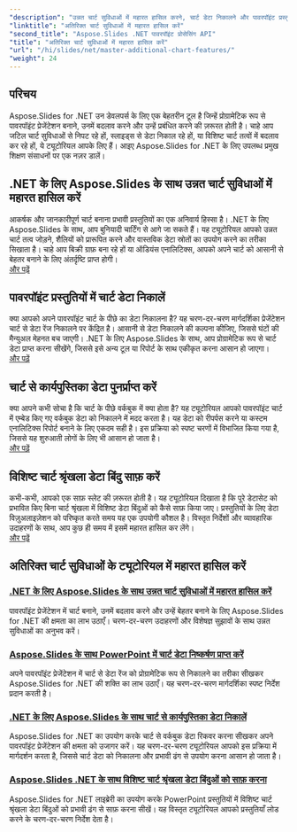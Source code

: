 ```yaml
---
"description": "उन्नत चार्ट सुविधाओं में महारत हासिल करने, चार्ट डेटा निकालने और पावरपॉइंट प्रस्तुतियों में श्रृंखला डेटा में हेरफेर करने के लिए .NET ट्यूटोरियल के लिए Aspose.Slides की खोज करें।"
"linktitle": "अतिरिक्त चार्ट सुविधाओं में महारत हासिल करें"
"second_title": "Aspose.Slides .NET पावरपॉइंट प्रोसेसिंग API"
"title": "अतिरिक्त चार्ट सुविधाओं में महारत हासिल करें"
"url": "/hi/slides/net/master-additional-chart-features/"
"weight": 24
---
```


## परिचय

Aspose.Slides for .NET उन डेवलपर्स के लिए एक बेहतरीन टूल है जिन्हें प्रोग्रामेटिक रूप से पावरपॉइंट प्रेजेंटेशन बनाने, उनमें बदलाव करने और उन्हें प्रबंधित करने की ज़रूरत होती है। चाहे आप जटिल चार्ट सुविधाओं से निपट रहे हों, स्लाइड्स से डेटा निकाल रहे हों, या विशिष्ट चार्ट तत्वों में बदलाव कर रहे हों, ये ट्यूटोरियल आपके लिए हैं। आइए Aspose.Slides for .NET के लिए उपलब्ध प्रमुख शिक्षण संसाधनों पर एक नज़र डालें।

## .NET के लिए Aspose.Slides के साथ उन्नत चार्ट सुविधाओं में महारत हासिल करें  
आकर्षक और जानकारीपूर्ण चार्ट बनाना प्रभावी प्रस्तुतियों का एक अनिवार्य हिस्सा है। .NET के लिए Aspose.Slides के साथ, आप बुनियादी चार्टिंग से आगे जा सकते हैं। यह ट्यूटोरियल आपको उन्नत चार्ट तत्व जोड़ने, शैलियों को प्रारूपित करने और वास्तविक डेटा स्रोतों का उपयोग करने का तरीका सिखाता है। चाहे आप बिक्री ग्राफ़ बना रहे हों या ऑडियंस एनालिटिक्स, आपको अपने चार्ट को आसानी से बेहतर बनाने के लिए अंतर्दृष्टि प्राप्त होगी।  
[और पढ़ें](./master-advanced-chart-features/)


## पावरपॉइंट प्रस्तुतियों में चार्ट डेटा निकालें  
क्या आपको अपने पावरपॉइंट चार्ट के पीछे का डेटा निकालना है? यह चरण-दर-चरण मार्गदर्शिका प्रेजेंटेशन चार्ट से डेटा रेंज निकालने पर केंद्रित है। आसानी से डेटा निकालने की कल्पना कीजिए, जिससे घंटों की मैन्युअल मेहनत बच जाएगी। .NET के लिए Aspose.Slides के साथ, आप प्रोग्रामेटिक रूप से चार्ट डेटा प्राप्त करना सीखेंगे, जिससे इसे अन्य टूल या रिपोर्ट के साथ एकीकृत करना आसान हो जाएगा।  
[और पढ़ें](./get-chart-data-extraction/)


## चार्ट से कार्यपुस्तिका डेटा पुनर्प्राप्त करें  
क्या आपने कभी सोचा है कि चार्ट के पीछे वर्कबुक में क्या होता है? यह ट्यूटोरियल आपको पावरपॉइंट चार्ट में एम्बेड किए गए वर्कबुक डेटा को निकालने में मदद करता है। यह डेटा को रीपर्पस करने या कस्टम एनालिटिक्स रिपोर्ट बनाने के लिए एकदम सही है। इस प्रक्रिया को स्पष्ट चरणों में विभाजित किया गया है, जिससे यह शुरुआती लोगों के लिए भी आसान हो जाता है।  
[और पढ़ें](./extract-workbook-data-from-charts/)


## विशिष्ट चार्ट श्रृंखला डेटा बिंदु साफ़ करें  
कभी-कभी, आपको एक साफ़ स्लेट की ज़रूरत होती है। यह ट्यूटोरियल दिखाता है कि पूरे डेटासेट को प्रभावित किए बिना चार्ट श्रृंखला में विशिष्ट डेटा बिंदुओं को कैसे साफ़ किया जाए। प्रस्तुतियों के लिए डेटा विज़ुअलाइज़ेशन को परिष्कृत करते समय यह एक उपयोगी कौशल है। विस्तृत निर्देशों और व्यावहारिक उदाहरणों के साथ, आप कुछ ही समय में इसमें महारत हासिल कर लेंगे।  
[और पढ़ें](./clearing-specific-chart-series-data-points/)

## अतिरिक्त चार्ट सुविधाओं के ट्यूटोरियल में महारत हासिल करें
### [.NET के लिए Aspose.Slides के साथ उन्नत चार्ट सुविधाओं में महारत हासिल करें](./master-advanced-chart-features/)
पावरपॉइंट प्रेजेंटेशन में चार्ट बनाने, उनमें बदलाव करने और उन्हें बेहतर बनाने के लिए Aspose.Slides for .NET की क्षमता का लाभ उठाएँ। चरण-दर-चरण उदाहरणों और विशेषज्ञ सुझावों के साथ उन्नत सुविधाओं का अनुभव करें।
### [Aspose.Slides के साथ PowerPoint में चार्ट डेटा निष्कर्षण प्राप्त करें](./get-chart-data-extraction/)
अपने पावरपॉइंट प्रेजेंटेशन में चार्ट से डेटा रेंज को प्रोग्रामेटिक रूप से निकालने का तरीका सीखकर Aspose.Slides for .NET की शक्ति का लाभ उठाएँ। यह चरण-दर-चरण मार्गदर्शिका स्पष्ट निर्देश प्रदान करती है।
### [.NET के लिए Aspose.Slides के साथ चार्ट से कार्यपुस्तिका डेटा निकालें](./extract-workbook-data-from-charts/)
Aspose.Slides for .NET का उपयोग करके चार्ट से वर्कबुक डेटा रिकवर करना सीखकर अपने पावरपॉइंट प्रेजेंटेशन की क्षमता को उजागर करें। यह चरण-दर-चरण ट्यूटोरियल आपको इस प्रक्रिया में मार्गदर्शन करता है, जिससे चार्ट डेटा को निकालना और प्रभावी ढंग से उपयोग करना आसान हो जाता है।
### [Aspose.Slides .NET के साथ विशिष्ट चार्ट श्रृंखला डेटा बिंदुओं को साफ़ करना](./clearing-specific-chart-series-data-points/)
Aspose.Slides for .NET लाइब्रेरी का उपयोग करके PowerPoint प्रस्तुतियों में विशिष्ट चार्ट श्रृंखला डेटा बिंदुओं को प्रभावी ढंग से साफ़ करना सीखें। यह विस्तृत ट्यूटोरियल आपको प्रस्तुतियाँ लोड करने के चरण-दर-चरण निर्देश देता है।